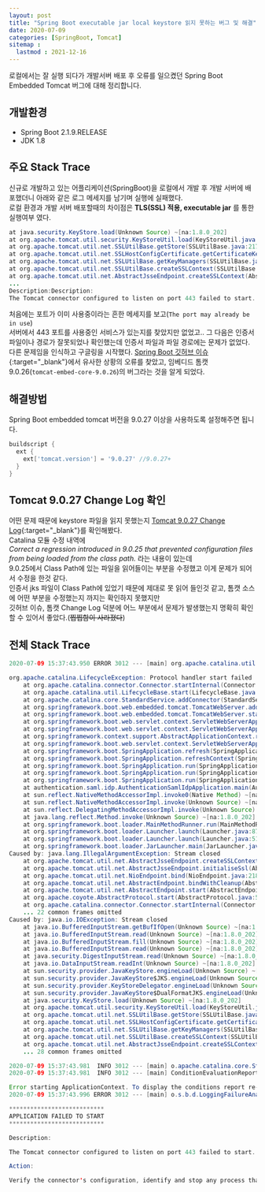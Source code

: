 ```yaml
---
layout: post
title: "Spring Boot executable jar local keystore 읽지 못하는 버그 및 해결"
date: 2020-07-09
categories: [SpringBoot, Tomcat]
sitemap :
  lastmod : 2021-12-16
---
```


로컬에서는 잘 실행 되다가 개발서버 배포 후 오류를 일으켰던 Spring Boot Embedded Tomcat 버그에 대해 정리합니다.

## 개발환경

- Spring Boot 2.1.9.RELEASE
- JDK 1.8

## 주요 Stack Trace

신규로 개발하고 있는 어플리케이션(SpringBoot)을 로컬에서 개발 후 개발 서버에 배포했더니 아래와 같은 로그 메세지를 남기며 실행에 실패했다.  
로컬 환경과 개발 서버 배포할때의 차이점은 __TLS(SSL) 적용, executable jar__ 를 통한 실행여부 였다.

```java
at java.security.KeyStore.load(Unknown Source) ~[na:1.8.0_202]
at org.apache.tomcat.util.security.KeyStoreUtil.load(KeyStoreUtil.java:69) ~[tomcat-embed-core-9.0.26.jar!/:9.0.26]
at org.apache.tomcat.util.net.SSLUtilBase.getStore(SSLUtilBase.java:217) ~[tomcat-embed-core-9.0.26.jar!/:9.0.26]
at org.apache.tomcat.util.net.SSLHostConfigCertificate.getCertificateKeystore(SSLHostConfigCertificate.java:206) ~[tomcat-embed-core-9.0.26.jar!/:9.0.26]
at org.apache.tomcat.util.net.SSLUtilBase.getKeyManagers(SSLUtilBase.java:283) ~[tomcat-embed-core-9.0.26.jar!/:9.0.26]
at org.apache.tomcat.util.net.SSLUtilBase.createSSLContext(SSLUtilBase.java:247) ~[tomcat-embed-core-9.0.26.jar!/:9.0.26]
at org.apache.tomcat.util.net.AbstractJsseEndpoint.createSSLContext(AbstractJsseEndpoint.java:97) ~[tomcat-embed-core-9.0.26.jar!/:9.0.26]
...
Description:Description:
The Tomcat connector configured to listen on port 443 failed to start. The port may already be in use or the connector may be misconfigured.
```

처음에는 포트가 이미 사용중이라는 흔한 메세지를 보고(`The port may already be in use`)  
서버에서 443 포트를 사용중인 서비스가 있는지를 찾았지만 없었고..
그 다음은 인증서 파일이나 경로가 잘못되었나 확인했는데 인증서 파일과 파일 경로에는 문제가 없었다.  
다른 문제임을 인식하고 구글링을 시작했다.
[Spring Boot 깃허브 이슈](https://github.com/spring-projects/spring-boot/issues/18505){:target="_blank"}에서 유사한 상황의 오류를 찾았고, 임베디드 톰캣 9.0.26(`tomcat-embed-core-9.0.26`)의 버그라는 것을 알게 되었다.

## 해결방법

Spring Boot embedded tomcat 버전을 9.0.27 이상을 사용하도록 설정해주면 됩니다.

```gradle
buildscript {
  ext {
    ext['tomcat.version'] = '9.0.27' //9.0.27+
  }
}
```

## Tomcat 9.0.27 Change Log 확인

어떤 문제 때문에 keystore 파일을 읽지 못했는지 [Tomcat 9.0.27 Change Log](http://tomcat.apache.org/tomcat-9.0-doc/changelog.html#Tomcat_9.0.27_(markt)){:target="_blank"}를 확인해봤다.  
Catalina 모듈 수정 내역에  
_Correct a regression introduced in 9.0.25 that prevented configuration files from being loaded from the class path._ 라는 내용이 있는데  
9.0.25에서 Class Path에 있는 파일을 읽어들이는 부분을 수정했고 이게 문제가 되어서 수정을 한것 같다.  
인증서 jks 파일이 Class Path에 있었기 때문에 제대로 못 읽어 들인것 같고, 톰캣 소스에 어떤 부분을 수정했는지 까지는 확인하지 못했지만  
깃허브 이슈, 톰캣 Change Log 덕분에 어느 부분에서 문제가 발생했는지 명확히 확인 할 수 있어서 좋았다.(~~찝찝함이 사라졌다~~)

## 전체 Stack Trace

```java
2020-07-09 15:37:43.950 ERROR 3012 --- [main] org.apache.catalina.util.LifecycleBase   : Failed to start component [Connector[HTTP/1.1-443]]

org.apache.catalina.LifecycleException: Protocol handler start failed
	at org.apache.catalina.connector.Connector.startInternal(Connector.java:1008) ~[tomcat-embed-core-9.0.26.jar!/:9.0.26]
	at org.apache.catalina.util.LifecycleBase.start(LifecycleBase.java:183) ~[tomcat-embed-core-9.0.26.jar!/:9.0.26]
	at org.apache.catalina.core.StandardService.addConnector(StandardService.java:227) [tomcat-embed-core-9.0.26.jar!/:9.0.26]
	at org.springframework.boot.web.embedded.tomcat.TomcatWebServer.addPreviouslyRemovedConnectors(TomcatWebServer.java:263) [spring-boot-2.1.9.RELEASE.jar!/:2.1.9.RELEASE]
	at org.springframework.boot.web.embedded.tomcat.TomcatWebServer.start(TomcatWebServer.java:195) [spring-boot-2.1.9.RELEASE.jar!/:2.1.9.RELEASE]
	at org.springframework.boot.web.servlet.context.ServletWebServerApplicationContext.startWebServer(ServletWebServerApplicationContext.java:297) [spring-boot-2.1.9.RELEASE.jar!/:2.1.9.RELEASE]
	at org.springframework.boot.web.servlet.context.ServletWebServerApplicationContext.finishRefresh(ServletWebServerApplicationContext.java:163) [spring-boot-2.1.9.RELEASE.jar!/:2.1.9.RELEASE]
	at org.springframework.context.support.AbstractApplicationContext.refresh(AbstractApplicationContext.java:552) [spring-context-5.1.10.RELEASE.jar!/:5.1.10.RELEASE]
	at org.springframework.boot.web.servlet.context.ServletWebServerApplicationContext.refresh(ServletWebServerApplicationContext.java:141) [spring-boot-2.1.9.RELEASE.jar!/:2.1.9.RELEASE]
	at org.springframework.boot.SpringApplication.refresh(SpringApplication.java:744) [spring-boot-2.1.9.RELEASE.jar!/:2.1.9.RELEASE]
	at org.springframework.boot.SpringApplication.refreshContext(SpringApplication.java:391) [spring-boot-2.1.9.RELEASE.jar!/:2.1.9.RELEASE]
	at org.springframework.boot.SpringApplication.run(SpringApplication.java:312) [spring-boot-2.1.9.RELEASE.jar!/:2.1.9.RELEASE]
	at org.springframework.boot.SpringApplication.run(SpringApplication.java:1215) [spring-boot-2.1.9.RELEASE.jar!/:2.1.9.RELEASE]
	at org.springframework.boot.SpringApplication.run(SpringApplication.java:1204) [spring-boot-2.1.9.RELEASE.jar!/:2.1.9.RELEASE]
	at authentication.saml.idp.AuthenticationSamlIdpApplication.main(AuthenticationSamlIdpApplication.java:10) [classes!/:na]
	at sun.reflect.NativeMethodAccessorImpl.invoke0(Native Method) ~[na:1.8.0_202]
	at sun.reflect.NativeMethodAccessorImpl.invoke(Unknown Source) ~[na:1.8.0_202]
	at sun.reflect.DelegatingMethodAccessorImpl.invoke(Unknown Source) ~[na:1.8.0_202]
	at java.lang.reflect.Method.invoke(Unknown Source) ~[na:1.8.0_202]
	at org.springframework.boot.loader.MainMethodRunner.run(MainMethodRunner.java:48) [authentication-saml-idp-1.0.0.jar:na]
	at org.springframework.boot.loader.Launcher.launch(Launcher.java:87) [authentication-saml-idp-1.0.0.jar:na]
	at org.springframework.boot.loader.Launcher.launch(Launcher.java:51) [authentication-saml-idp-1.0.0.jar:na]
	at org.springframework.boot.loader.JarLauncher.main(JarLauncher.java:52) [authentication-saml-idp-1.0.0.jar:na]
Caused by: java.lang.IllegalArgumentException: Stream closed
	at org.apache.tomcat.util.net.AbstractJsseEndpoint.createSSLContext(AbstractJsseEndpoint.java:99) ~[tomcat-embed-core-9.0.26.jar!/:9.0.26]
	at org.apache.tomcat.util.net.AbstractJsseEndpoint.initialiseSsl(AbstractJsseEndpoint.java:71) ~[tomcat-embed-core-9.0.26.jar!/:9.0.26]
	at org.apache.tomcat.util.net.NioEndpoint.bind(NioEndpoint.java:218) ~[tomcat-embed-core-9.0.26.jar!/:9.0.26]
	at org.apache.tomcat.util.net.AbstractEndpoint.bindWithCleanup(AbstractEndpoint.java:1124) ~[tomcat-embed-core-9.0.26.jar!/:9.0.26]
	at org.apache.tomcat.util.net.AbstractEndpoint.start(AbstractEndpoint.java:1210) ~[tomcat-embed-core-9.0.26.jar!/:9.0.26]
	at org.apache.coyote.AbstractProtocol.start(AbstractProtocol.java:585) ~[tomcat-embed-core-9.0.26.jar!/:9.0.26]
	at org.apache.catalina.connector.Connector.startInternal(Connector.java:1005) ~[tomcat-embed-core-9.0.26.jar!/:9.0.26]
	... 22 common frames omitted
Caused by: java.io.IOException: Stream closed
	at java.io.BufferedInputStream.getBufIfOpen(Unknown Source) ~[na:1.8.0_202]
	at java.io.BufferedInputStream.read(Unknown Source) ~[na:1.8.0_202]
	at java.io.BufferedInputStream.fill(Unknown Source) ~[na:1.8.0_202]
	at java.io.BufferedInputStream.read(Unknown Source) ~[na:1.8.0_202]
	at java.security.DigestInputStream.read(Unknown Source) ~[na:1.8.0_202]
	at java.io.DataInputStream.readInt(Unknown Source) ~[na:1.8.0_202]
	at sun.security.provider.JavaKeyStore.engineLoad(Unknown Source) ~[na:1.8.0_202]
	at sun.security.provider.JavaKeyStore$JKS.engineLoad(Unknown Source) ~[na:1.8.0_202]
	at sun.security.provider.KeyStoreDelegator.engineLoad(Unknown Source) ~[na:1.8.0_202]
	at sun.security.provider.JavaKeyStore$DualFormatJKS.engineLoad(Unknown Source) ~[na:1.8.0_202]
	at java.security.KeyStore.load(Unknown Source) ~[na:1.8.0_202]
	at org.apache.tomcat.util.security.KeyStoreUtil.load(KeyStoreUtil.java:69) ~[tomcat-embed-core-9.0.26.jar!/:9.0.26]
	at org.apache.tomcat.util.net.SSLUtilBase.getStore(SSLUtilBase.java:217) ~[tomcat-embed-core-9.0.26.jar!/:9.0.26]
	at org.apache.tomcat.util.net.SSLHostConfigCertificate.getCertificateKeystore(SSLHostConfigCertificate.java:206) ~[tomcat-embed-core-9.0.26.jar!/:9.0.26]
	at org.apache.tomcat.util.net.SSLUtilBase.getKeyManagers(SSLUtilBase.java:283) ~[tomcat-embed-core-9.0.26.jar!/:9.0.26]
	at org.apache.tomcat.util.net.SSLUtilBase.createSSLContext(SSLUtilBase.java:247) ~[tomcat-embed-core-9.0.26.jar!/:9.0.26]
	at org.apache.tomcat.util.net.AbstractJsseEndpoint.createSSLContext(AbstractJsseEndpoint.java:97) ~[tomcat-embed-core-9.0.26.jar!/:9.0.26]
	... 28 common frames omitted

2020-07-09 15:37:43.981  INFO 3012 --- [main] o.apache.catalina.core.StandardService   : Stopping service [Tomcat]
2020-07-09 15:37:43.981  INFO 3012 --- [main] ConditionEvaluationReportLoggingListener : 

Error starting ApplicationContext. To display the conditions report re-run your application with 'debug' enabled.
2020-07-09 15:37:43.996 ERROR 3012 --- [main] o.s.b.d.LoggingFailureAnalysisReporter   : 

***************************
APPLICATION FAILED TO START
***************************

Description:

The Tomcat connector configured to listen on port 443 failed to start. The port may already be in use or the connector may be misconfigured.

Action:

Verify the connector's configuration, identify and stop any process that's listening on port 443, or configure this application to listen on another port.
```
